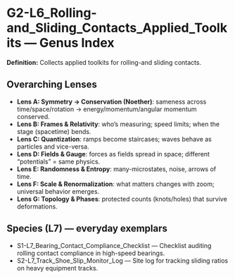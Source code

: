 # G2-L6_Rolling-and_Sliding_Contacts_Applied_Toolkits — Genus Index
**Definition:** Collects applied toolkits for rolling-and sliding contacts.

## Overarching Lenses

- **Lens A: Symmetry -> Conservation (Noether)**: sameness across time/space/rotation → energy/momentum/angular momentum conserved.
- **Lens B: Frames & Relativity**: who’s measuring; speed limits; when the stage (spacetime) bends.
- **Lens C: Quantization**: ramps become staircases; waves behave as particles and vice-versa.
- **Lens D: Fields & Gauge**: forces as fields spread in space; different “potentials” = same physics.
- **Lens E: Randomness & Entropy**: many-microstates, noise, arrows of time.
- **Lens F: Scale & Renormalization**: what matters changes with zoom; universal behavior emerges.
- **Lens G: Topology & Phases**: protected counts (knots/holes) that survive deformations.

## Species (L7) — everyday exemplars
- S1-L7_Bearing_Contact_Compliance_Checklist — Checklist auditing rolling contact compliance in high-speed bearings.
- S2-L7_Track_Shoe_Slip_Monitor_Log — Site log for tracking sliding ratios on heavy equipment tracks.

